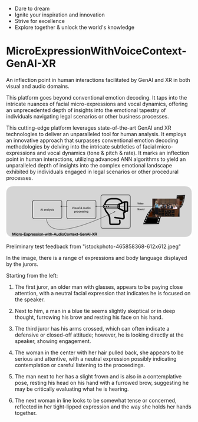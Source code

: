 
- Dare to dream
- Ignite your inspiration and innovation
- Strive for excellence
- Explore together & unlock the world's knowledge

# MicroExpressionWithVoiceContext-GenAI-XR
An inflection point in human interactions facilitated by GenAI and XR in both visual and audio domains.

This platform goes beyond conventional emotion decoding. It taps into the intricate nuances of facial micro-expressions and vocal dynamics, offering an unprecedented depth of insights into the emotional tapestry of individuals navigating legal scenarios or other business processes.

This cutting-edge platform leverages state-of-the-art GenAI and XR technologies to deliver an unparalleled tool for human analysis. It employs an innovative approach that surpasses conventional emotion decoding methodologies by delving into the intricate subtleties of facial micro-expressions and vocal dynamics (tone & pitch & rate). It marks an inflection point in human interactions, utilizing advanced ANN algorithms to yield an unparalleled depth of insights into the complex emotional landscape exhibited by individuals engaged in legal scenarios or other procedural processes.

![Alt text](image-1.png)

Preliminary test feedback from "istockphoto-465858368-612x612.jpeg"

 In the image, there is a range of expressions and body language displayed by the jurors.

 Starting from the left:

 1. The first juror, an older man with glasses, appears to be paying close attention, with a neutral facial expression that indicates he is focused on the speaker.

 2. Next to him, a man in a blue tie seems slightly skeptical or in deep thought, furrowing his brow and resting his face on his hand.

 3. The third juror has his arms crossed, which can often indicate a defensive or closed-off attitude; however, he is looking directly at the speaker, showing engagement.

 4. The woman in the center with her hair pulled back, she appears to be serious and attentive, with a neutral expression possibly indicating contemplation or careful listening to the proceedings.

 5. The man next to her has a slight frown and is also in a contemplative pose, resting his head on his hand with a furrowed brow, suggesting he may be critically evaluating what he is hearing.

 6. The next woman in line looks to be somewhat tense or concerned, reflected in her tight-lipped expression and the way she holds her hands together.

